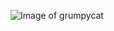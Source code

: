 ![Image of grumpycat](https://cdn1.thr.com/sites/default/files/imagecache/landscape_928x523/2014/09/too_good_for_grumpy_cat.jpg)
